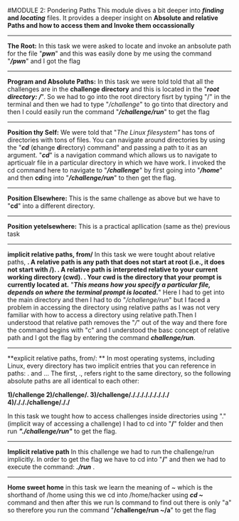 #MODULE 2: Pondering Paths
This module dives a bit deeper into **_finding_ and _locating_** files. It provides a deeper insight on **Absolute and relative Paths and how to access them and Invoke them occassionally**
****
**The Root:**
In this task we were asked to locate and invoke an anbsolute path for the file "**_pwn_**" and this was easily done by me using the command "**_/pwn_**" and I got the flag
****
**Program and Absolute Paths:**
In this task we were told told that all the challenges are in the **challenge directory** and this is located in the "**_root directory: /_**". So we had to go into the root directory fisrt by typing "/" in the terminal and then we had to type "_/challenge_" to go tinto that directory and then I could easily run the command "**_/challenge/run_**" to get the flag
****
**Position thy Self:**
We were told that "_The Linux filesystem"_ has tons of directories with tons of files. You can navigate around directories by using the "**_cd_** (**c**hange **d**irectory) command" and passing a path to it as an argument.
"**_cd_**" is a navigation command which allows us to navigate to aprticualr file in a particular directory in which we have work. I invoked the cd command here to navigate to "**_/challenge_**" by first going into "**_/home_**" and then  **cd**ing into "**_/challenge/run_**" to then get the flag.
****
**Position Elsewhere:**
This is the same challenge as above but we have to "**cd**" into a  different directory.
****
**Position yetelsewhere:**
This is a practical apllication (same as the) previous task
****
**implicit relative paths, from/**
In this task we were tought about relative paths, 
**. A relative path is any path that does not start at root (i.e., it does not start with /).
. A relative path is interpreted relative to your current working directory (cwd).
. Your cwd is the directory that your prompt is currently located at.**
"**_This means how you specify a particular file, depends on where the terminal prompt is located._**"
Here I had to get into the main directory and then I had to do "_/challenge/run_" but
I faced a problem in accessing the directory using relative paths as I was not very familiar with how to access a directory using relative path.Then I understood that relative path removes the "_/_" out of the way and there fore the command begins with "c" and I understood the basc concept of relative path and I got the flag by entering the command ***challenge/run***.
****
**explicit relative paths, from/: **
In most operating systems, including Linux, every directory has two implicit entries that you can reference in paths: . and ... The first, ., refers right to the same directory, so the following absolute paths are all identical to each other:

**1)/challenge
2)/challenge/.
3)/challenge/./././././././././
4)/./././challenge/././**

In this task we tought how to access challenges inside directories using "." (implicit way of accessing a challenge) I had to cd into "**/**" folder and then run ***"./challenge/run"*** to get the flag.
****
**Implicit relative path**
In this challenge we had to run the challenge/run implicitly. In order to get the flag we have to cd into "**/**" and then we had to execute the command: ***./run*** .
****
**Home sweet home**
in this task we learn the meaning of ~ which is the shorthand of /home
using this we cd into /home/hacker using ***cd ~*** command and then after this we run ls command to find out there is only "a" so therefore you run the command "**/challenge/run ~/a**" to get the flag







